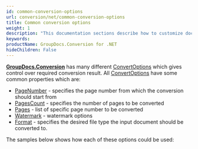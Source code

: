```yaml
---
id: common-conversion-options
url: conversion/net/common-conversion-options
title: Common conversion options
weight: 1
description: "This documentation sections describe how to customize document conversion process - convert specific document pages, apply watermarks etc. when using GroupDocs.Conversion for .NET."
keywords: 
productName: GroupDocs.Conversion for .NET
hideChildren: False
---
```

[**GroupDocs.Conversion**](https://products.groupdocs.com/conversion/net) has many different [ConvertOptions](https://apireference.groupdocs.com/net/conversion/groupdocs.conversion.options.convert/convertoptions) which gives control over required conversion result. All [ConvertOptions](https://apireference.groupdocs.com/net/conversion/groupdocs.conversion.options.convert/convertoptions) have some common properties which are:

*   [PageNumber](https://apireference.groupdocs.com/conversion/net/groupdocs.conversion.options.convert.commonconvertoptions/1/properties/pagenumber) - specifies the page number from which the conversion should start from
*   [PagesCount](https://apireference.groupdocs.com/conversion/net/groupdocs.conversion.options.convert.commonconvertoptions/1/properties/pagescount) - specifies the number of pages to be converted
*   [Pages](https://apireference.groupdocs.com/conversion/net/groupdocs.conversion.options.convert.commonconvertoptions/1/properties/pages) - list of specific page number to be converted
*   [Watermark](https://apireference.groupdocs.com/conversion/net/groupdocs.conversion.options.convert.commonconvertoptions/1/properties/watermark) - watermark options
*   [Format](https://apireference.groupdocs.com/conversion/net/groupdocs.conversion.options.convert/convertoptions/properties/format) - specifies the desired file type the input document should be converted to.

The samples below shows how each of these options could be used:
